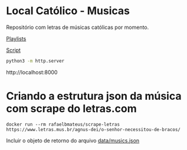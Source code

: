 # Local Católico - Musicas

Repositório com letras de músicas católicas por momento.

[Playlists](https://docs.google.com/spreadsheets/d/17iuLN9zmfkS3BTWtAY4-Ibw6EUw2dWsk52JcNfZjih8)

[Script](https://script.google.com/u/1/home/projects/14NDK5KxXi6lp_SKd5XoyhoEcH5DD0QK75hEtCW34aOAqoNDMoVr-ceMi)

```bash
python3 -m http.server
```

http://localhost:8000

# Criando a estrutura json da música com scrape do letras.com

```
docker run --rm rafaelbmateus/scrape-letras https://www.letras.mus.br/agnus-dei/o-senhor-necessitou-de-bracos/
```

Incluir o objeto de retorno do arquivo [data/musics.json](/data/musics.json)
